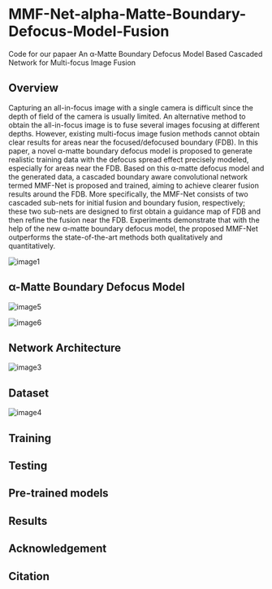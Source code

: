 # MMF-Net-alpha-Matte-Boundary-Defocus-Model-Fusion
Code for our papaer An α-Matte Boundary Defocus Model Based Cascaded Network for Multi-focus Image Fusion

Overview
----
Capturing an all-in-focus image with a single camera is difficult since the depth of field of the camera is usually limited. An alternative method to obtain the all-in-focus image is to fuse several images focusing at different depths. However, existing multi-focus image fusion methods cannot obtain clear results for areas near the focused/defocused boundary (FDB). In this paper, a novel α-matte boundary defocus model is proposed to generate realistic training data with the defocus spread effect precisely modeled, especially for areas near the FDB. Based on this α-matte defocus model and the generated data, a cascaded boundary aware convolutional network termed MMF-Net is proposed and trained, aiming to achieve clearer fusion results around the FDB. More specifically, the MMF-Net consists of two cascaded sub-nets for initial fusion and boundary fusion, respectively; these two sub-nets are designed to first obtain a guidance map of FDB and then refine the fusion near the FDB. Experiments demonstrate that with the help of the new α-matte boundary defocus model, the proposed MMF-Net outperforms the state-of-the-art methods both qualitatively and quantitatively.

![image1](https://github.com/xytmhy/MMF-Net-alpha-Matte-Boundary-Defocus-Model-Fusion/tree/master/Illustration/1.png)

α-Matte Boundary Defocus Model
----

![image5](https://github.com/xytmhy/MMF-Net-alpha-Matte-Boundary-Defocus-Model-Fusion/tree/master/Illustration/5.png)

![image6](https://github.com/xytmhy/MMF-Net-alpha-Matte-Boundary-Defocus-Model-Fusion/tree/master/Illustration/6.png)

Network Architecture
----

![image3](https://github.com/xytmhy/MMF-Net-alpha-Matte-Boundary-Defocus-Model-Fusion/tree/master/Illustration/3.png)

Dataset
----

![image4](https://github.com/xytmhy/MMF-Net-alpha-Matte-Boundary-Defocus-Model-Fusion/tree/master/Illustration/4.png)

Training
----

Testing
----

Pre-trained models
----

Results
----

Acknowledgement
----

Citation
----
